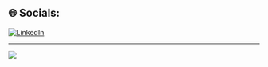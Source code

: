 ## 🌐 Socials:
[![LinkedIn](https://img.shields.io/badge/LinkedIn-%230077B5.svg?logo=linkedin&logoColor=white)](https://linkedin.com/in/kgguliev) 

---
[![](https://visitcount.itsvg.in/api?id=kgguliev&icon=1&color=2)](https://visitcount.itsvg.in)

<!-- Proudly created with GPRM ( https://gprm.itsvg.in ) -->
